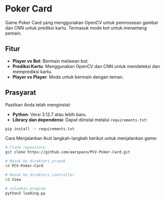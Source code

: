 # Poker Card
Game Poker Card yang menggunakan OpenCV untuk pemrosesan gambar dan CNN untuk prediksi kartu. Termasuk mode bot untuk menantang pemain.

## Fitur
- **Player vs Bot**: Bermain melawan bot.
- **Prediksi Kartu**: Menggunakan OpenCV dan CNN untuk mendeteksi dan memprediksi kartu.
- **Player vs Player**: Mode untuk bermain dengan teman.

## Prasyarat
Pastikan Anda telah menginstal:
- **Python**: Versi 3.12.7 atau lebih baru.
- **Library dan dependensi**: Dapat diinstal melalui `requirements.txt`:
```bash
pip install -r requirements.txt
```

Cara Menjalankan
Ikuti langkah-langkah berikut untuk menjalankan game:


 ```bash
# Clone repository 
git clone https://github.com/aarspace/PCV-Poker-Card.git 
 ```
 ```bash
# Masuk ke direktori proyek
cd PCV-Poker-Card
 ```
  ```bash
# Masuk ke direktori controller
cd View
 ```
 ```bash
# Jalankan program
python3 loading.py
```
